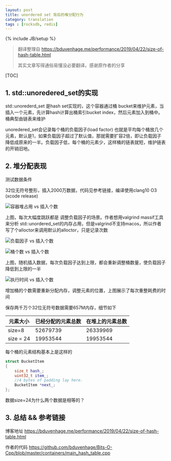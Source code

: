 ```yaml
---
layout: post
title: unordered set 背后的堆分配行为
category: translation
tags : [rocksdb, redis]
---
```

{% include JB/setup %}

> 翻译整理自 https://bduvenhage.me/performance/2019/04/22/size-of-hash-table.html
>
> 其实文章写得通俗易懂没必要翻译。感谢原作者的分享

[TOC]



## 1.  std::unoredered_set的实现

std::unorederd_set 是hash set实现的，这个容器通过桶 bucket来维护元素，当插入一个元素，先计算hash计算出桶索引bucket index，然后元素加入到桶中。桶典型由链表来维护

unoredered_set会记录每个桶的负载因子(load factor) 也就是平均每个桶放几个元素，默认是1，如果负载因子超过了默认值，那就需要扩容2倍，即让负载因子降低成原来的一半。负载因子低，每个桶的元素少，这样桶的链表就短，维护链表的开销旧地。



## 2. 堆分配表现

测试数据条件

32位无符号整形，插入2000万数据，代码见参考链接，编译使用clang10 O3 (xcode release)



![容器堆占用 vs 插入个数](https://bduvenhage.me/assets/images/unordered_set_heap_size.png)

上图，每次大幅度跳跃都是 调整负载因子的场景。作者想用valgrind massif工具来分析 std::unordered_set的内存占用，但是valgrind不支持macos，所以作者写了个alloctor来调用默认的alloctor，只是记录次数





![负载因子 vs 插入个数](https://bduvenhage.me/assets/images/unordered_set_load_factor.png)



![桶个数 vs 插入个数](https://bduvenhage.me/assets/images/unordered_set_buckets.png)



上图，随机插入数据，每次负载因子达到上限，都会重新调整桶数量，使负载因子降低到上限的一半





![执行时间 vs 插入个数](https://bduvenhage.me/assets/images/unordered_set_running_time.png)



增加桶的个数需要重新分配内存，调整元素的位置，上图展示了每次重整耗费的时间



保存两千万个32位无符号数据需要657M内存，细节如下

| 元素大小  | 已经分配的元素总数 | 在堆上的元素总数 |
| --------- | ------------------ | ---------------- |
| size=8    | 52679739           | 26339969         |
| size = 24 | 19953544           | 19953544         |

每个桶的元素结构基本上是这样的

```c++
struct BucketItem
{
    size_t hash_;
    uint32_t item_; 
    //4 bytes of padding lay here.
    BucketItem *next_;
};
```

数据size=24为什么两个数据是相等的？

## 3. 总结 && 参考链接



 博客地址 https://bduvenhage.me/performance/2019/04/22/size-of-hash-table.html

作者的代码 https://github.com/bduvenhage/Bits-O-Cpp/blob/master/containers/main_hash_table.cpp